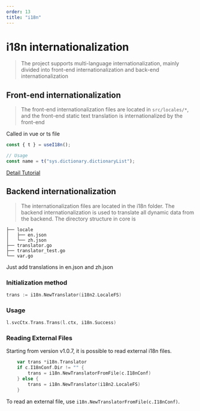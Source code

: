 ```yaml
---
order: 13
title: "i18n"
---
```


# i18n internationalization

> The project supports multi-language internationalization, mainly divided into front-end internationalization and back-end internationalization

## Front-end internationalization

> The front-end internationalization files are located in `src/locales/*`, and the front-end static text translation is internationalized by the front-end

Called in vue or ts file

```typescript
const { t } = useI18n();

// Usage
const name = t("sys.dictionary.dictionaryList");
```

[Detail Tutorial](https://doc.vvbin.cn/dep/i18n.html)

## Backend internationalization

> The internationalization files are located in the i18n folder. The backend internationalization is used to translate all dynamic data from the backend. The directory structure in core is

```text
├── locale
│   ├── en.json
│   └── zh.json
├── translator.go
├── translator_test.go
└── var.go

```

Just add translations in en.json and zh.json

### Initialization method

```go
trans := i18n.NewTranslator(i18n2.LocaleFS)
```

### Usage

```go
l.svcCtx.Trans.Trans(l.ctx, i18n.Success)
```

### Reading External Files

Starting from version v1.0.7, it is possible to read external i18n files.

```go
    var trans *i18n.Translator
	if c.I18nConf.Dir != "" {
		trans = i18n.NewTranslatorFromFile(c.I18nConf)
	} else {
		trans = i18n.NewTranslator(i18n2.LocaleFS)
	}
```

To read an external file, use `i18n.NewTranslatorFromFile(c.I18nConf)`.
